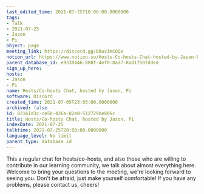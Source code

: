 ```yaml
---
last_edited_time: 2021-07-25T10:06:00.0000000
tags:
- Talk
- 2021-07-25
- Jason
- Pi
object: page
meeting_link: https://discord.gg/bBuv3mCQQe
notion_url: https://www.notion.so/Hosts-Co-hosts-Chat-hosted-by-Jason-Pi-03161d3cce5b436a82e0512729be806c
parent_database_id: e9339446-880f-4ef0-8ad7-8ad1f507dded
sign_up_here: 
hosts:
- Jason
- Pi
name: Hosts/Co-hosts Chat, hosted by Jason, Pi
software: Discord
created_time: 2021-07-05T23:05:00.0000000
archived: false
id: 03161d3c-ce5b-436a-82e0-512729be806c
title: Hosts/Co-hosts Chat, hosted by Jason, Pi
indexDate: 2021-07-25
talktime: 2021-07-25T20:00:00.0000000
language_level: No limit
parent_type: database_id
---
```







This a regular chat for hosts/co-hosts, and also those who are willing to contribute in our learning community, we talk about almost everything here. Welcome to bring your questions to the meeting, we're looking forward to seeing you. Don't be afraid, just make yourself comfortable!
If you have any problems, please contact us, cheers!




